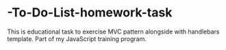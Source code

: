 # -To-Do-List-homework-task
This is educational task to exercise MVC pattern alongside with handlebars template. Part of my JavaScript training program.

